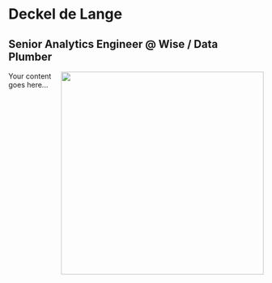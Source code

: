 # Deckel de Lange
## Senior Analytics Engineer @ Wise / Data Plumber

<img align='right' src='https://viralviralvideos.com/wp-content/uploads/2014/06/GIF-Hacker.gif' width='400'>

Your content goes here...
